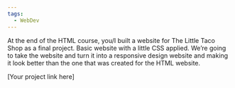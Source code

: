 ```yaml
---
tags:
  - WebDev
---
```

At the end of the HTML course, you/I built a website for The Little Taco Shop as a final project. Basic website with a little CSS applied. We’re going to take the website and turn it into a responsive design website and making it look better than the one that was created for the HTML website.

[Your project link here]